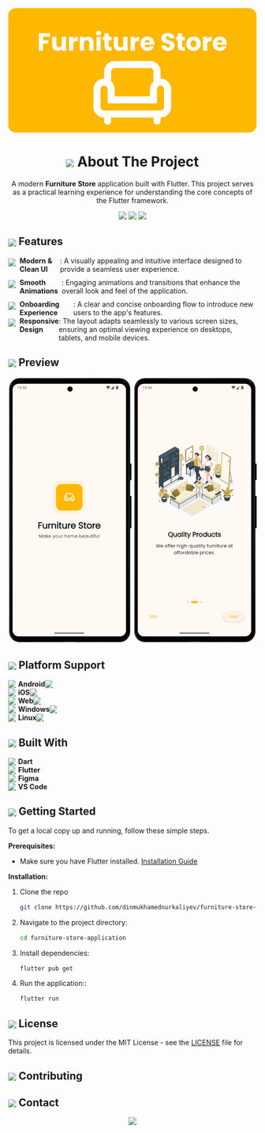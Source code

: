 
<div align="center">
  <img src="documentation/images/brand_banner.svg" width="800"/>

  <h1> <img align="center" src="https://em-content.zobj.net/source/animated-noto-color-emoji/427/pencil_270f-fe0f.gif" width="25"/>  About The Project </h1>

A modern **Furniture Store** application built with Flutter. This project serves as a practical learning experience for understanding the core concepts of the Flutter framework.
  
</div>

  <div align="center">
    <img src="https://img.shields.io/github/license/dinmukhamednurkaliyev/furniture-store-application">
    <img src="https://img.shields.io/github/stars/dinmukhamednurkaliyev/furniture-store-application">
    <img src="https://img.shields.io/badge/Flutter-3.35%2B-blue">
  </div>


<h2> <img align="center" src="https://fonts.gstatic.com/s/e/notoemoji/latest/1f3af/512.webp" width="25"/> Features </h2>


<div style="display: flex; align-items: flex-start; margin-bottom: 10px;">
  <img src="https://cdn0.iconfinder.com/data/icons/social-messaging-ui-color-shapes/128/add-circle-green-512.png" width="15" style="margin-right: 8px; flex-shrink: 0; margin-top: 4px;"/>
    <strong>Modern & Clean UI</strong>: A visually appealing and intuitive interface designed to provide a seamless user experience.
</div>

<div style="display: flex; align-items: flex-start; margin-bottom: 10px;">
  <img src="https://cdn0.iconfinder.com/data/icons/social-messaging-ui-color-shapes/128/add-circle-green-512.png" width="15" style="margin-right: 8px; flex-shrink: 0; margin-top: 4px;"/>
    <strong>Smooth Animations</strong>: Engaging animations and transitions that enhance the overall look and feel of the application.
</div>

<div style="display: flex; align-items: flex-start;">
  <img src="https://cdn0.iconfinder.com/data/icons/social-messaging-ui-color-shapes/128/add-circle-green-512.png" width="15" style="margin-right: 8px; flex-shrink: 0; margin-top: 4px;"/>
    <strong>Onboarding Experience</strong>: A clear and concise onboarding flow to introduce new users to the app's features.
</div>

<div style="display: flex; align-items: flex-start;">
  <img src="https://cdn0.iconfinder.com/data/icons/social-messaging-ui-color-shapes/128/add-circle-green-512.png" width="15" style="margin-right: 8px; flex-shrink: 0; margin-top: 4px;"/>
    <strong>Responsive Design</strong>: The layout adapts seamlessly to various screen sizes, ensuring an optimal viewing experience on desktops, tablets, and mobile devices.
</div>


## <img align="center" src="https://fonts.gstatic.com/s/e/notoemoji/latest/2728/512.webp" width="25"/>  Preview

<p align="center">
  <img src="documentation/screenshots/splash-screen-portrait.png" width="250"> 
  <img src="documentation/screenshots/on-boarding-screen-portrait.png" width="250">
</p>


<!-- <div align="center">
  <b>Animated User Flow</b><br>
  <img src="documentation/demo.gif" width="250"/>
</div> -->



<h2> <img align="center" src="https://em-content.zobj.net/source/animated-noto-color-emoji/427/gear_2699-fe0f.gif" width="25"/>  Platform Support </h2>

<div style="display: flex; align-items: center;">
    <img src="https://www.svgrepo.com/show/475631/android-color.svg" width="15" style="margin-right: 5px;"/> 
    <strong>Android</strong>
     <img src="https://cdn0.iconfinder.com/data/icons/small-n-flat/24/678134-sign-check-512.png" width="15" style="margin-right: 5px;"/> 
</div>
<div style="display: flex; align-items: center;">
    <img src="https://www.svgrepo.com/show/303125/apple-logo.svg" width="15" style="margin-right: 5px;"/> 
    <strong>iOS</strong>
     <img src="https://cdn0.iconfinder.com/data/icons/small-n-flat/24/678069-sign-error-1024.png" width="15" style="margin-right: 5px;"/> 
</div>
<div style="display: flex; align-items: center;">
    <img src="https://www.svgrepo.com/show/475640/chrome-color.svg" width="15" style="margin-right: 5px;"/> 
    <strong>Web</strong>
    <img src="https://cdn0.iconfinder.com/data/icons/small-n-flat/24/678134-sign-check-512.png" width="15" style="margin-right: 5px;"/> 
</div>
<div style="display: flex; align-items: center;">
    <img src="https://www.svgrepo.com/show/382713/windows-applications.svg" width="15" style="margin-right: 5px;"/> 
    <strong>Windows</strong>
    <img src="https://cdn0.iconfinder.com/data/icons/small-n-flat/24/678069-sign-error-1024.png" width="15" style="margin-right: 5px;"/> 
</div>
<div style="display: flex; align-items: center;">
    <img src="https://www.svgrepo.com/show/354004/linux-tux.svg" width="15" style="margin-right: 5px;"/> 
    <strong>Linux</strong>
    <img src="https://cdn0.iconfinder.com/data/icons/small-n-flat/24/678069-sign-error-1024.png" width="15" style="margin-right: 5px;"/> 
</div>

<h2> <img align="center" src="https://fonts.gstatic.com/s/e/notoemoji/latest/26a1/512.webp" width="25"/> Built With </h2>
<div style="display: flex; align-items: center;">
  <img src="https://cdn.jsdelivr.net/gh/devicons/devicon/icons/dart/dart-original.svg" width="15" style="margin-right: 5px;"/>
  <strong>Dart</strong>
</div>
<div style="display: flex; align-items: center;">
  <img src="https://cdn.jsdelivr.net/gh/devicons/devicon/icons/flutter/flutter-original.svg" width="15" style="margin-right: 5px;"/>
  <strong>Flutter</strong>
</div>
<div style="display: flex; align-items: center;">
  <img src="https://cdn.jsdelivr.net/gh/devicons/devicon/icons/figma/figma-original.svg" width="15" style="margin-right: 5px;"/>
  <strong>Figma</strong>
</div>
<div style="display: flex; align-items: center;">
  <img src="https://www.svgrepo.com/show/452129/vs-code.svg" width="15" style="margin-right: 5px;"/>
  <strong>VS Code</strong>
</div>


<h2> <img align="center" src="https://fonts.gstatic.com/s/e/notoemoji/latest/1f680/512.webp" width="25"/> Getting Started </h2>

To get a local copy up and running, follow these simple steps.

**Prerequisites:**
* Make sure you have Flutter installed. [Installation Guide](https://docs.flutter.dev/get-started/install)

**Installation:**
1. Clone the repo
   ```sh
   git clone https://github.com/dinmukhamednurkaliyev/furniture-store-application.git
   ```

2. Navigate to the project directory:
    ```sh
    cd furniture-store-application
    ```

3. Install dependencies:
    ```sh
    flutter pub get
    ```

4. Run the application::
    ```sh
    flutter run
    ```

<h2> <img align="center" src="https://em-content.zobj.net/source/animated-noto-color-emoji/427/locked_1f512.gif" width="25"/>  License </h2>

This project is licensed under the MIT License - see the [LICENSE](LICENSE) file for details.


<h2> <img align="center" src="https://em-content.zobj.net/source/animated-noto-color-emoji/427/handshake_1f91d.gif" width="25"/>  Contributing </h2>

<h2> <img align="center" src="https://em-content.zobj.net/source/animated-noto-color-emoji/427/bell_1f514.gif" width="25"/>  Contact </h2>

<div align="center">
<img src="https://user-images.githubusercontent.com/74038190/216656963-09118229-8a9e-4af0-910c-c37f35f2e210.gif">
</div>
